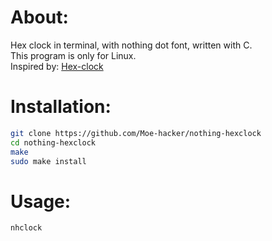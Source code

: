 # About:
Hex clock in terminal, with nothing dot font, written with C.      
This program is only for Linux.      
Inspired by: [Hex-clock](https://github.com/jacopocolo/Hex-clock)
# Installation:
```sh
git clone https://github.com/Moe-hacker/nothing-hexclock
cd nothing-hexclock
make
sudo make install
```
# Usage:
```
nhclock
```